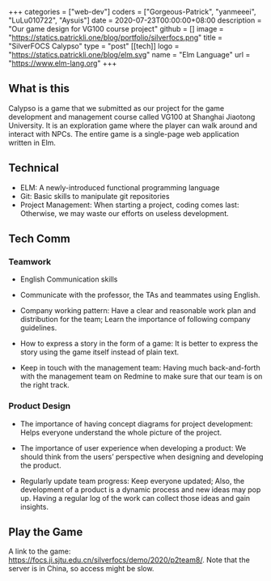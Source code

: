 +++
categories = ["web-dev"]
coders = ["Gorgeous-Patrick", "yanmeeei", "LuLu010722", "Aysuis"]
date = 2020-07-23T00:00:00+08:00
description = "Our game design for VG100 course project"
github = []
image = "https://statics.patrickli.one/blog/portfolio/silverfocs.png"
title = "SilverFOCS Calypso"
type = "post"
[[tech]]
logo = "https://statics.patrickli.one/blog/elm.svg"
name = "Elm Language"
url = "https://www.elm-lang.org"
+++

## What is this
Calypso is a game that we submitted as our project for the game development and management course called VG100 at Shanghai Jiaotong University. It is an exploration game where the player can walk around and interact with NPCs. The entire game is a single-page web application written in Elm. 


## Technical

- ELM: A newly-introduced functional programming language
- Git: Basic skills to manipulate git repositories
- Project Management: When starting a project, coding comes last: Otherwise, we may waste our efforts on useless development.

## Tech Comm
### Teamwork
- English Communication skills

- Communicate with the professor, the TAs and teammates using English.

- Company working pattern: Have a clear and reasonable work plan and distribution for the team; Learn the importance of following company guidelines.

- How to express a story in the form of a game: It is better to express the story using the game itself instead of plain text.

- Keep in touch with the management team: Having much back-and-forth with the management team on Redmine to make sure that our team is on the right track.

### Product Design
- The importance of having concept diagrams for project development: Helps everyone understand the whole picture of the project.

- The importance of user experience when developing a product: We should think from the users’ perspective when designing and developing the product.

- Regularly update team progress: Keep everyone updated; Also, the development of a product is a dynamic process and new ideas may pop up. Having a regular log of the work can collect those ideas and gain insights.



## Play the Game

A link to the game: https://focs.ji.sjtu.edu.cn/silverfocs/demo/2020/p2team8/. Note that the server is in China, so access might be slow.
